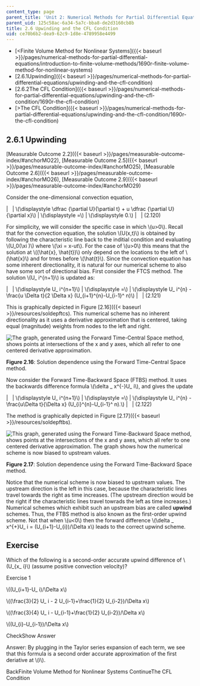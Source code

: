 ```yaml
---
content_type: page
parent_title: 'Unit 2: Numerical Methods for Partial Differential Equations'
parent_uid: 125c58ac-6a34-5a7c-bba8-de2d3160cb8b
title: 2.6 Upwinding and the CFL Condition
uid: ce70b6b2-dea9-62c9-1d8e-4789958e4499
---
```


*   [<Finite Volume Method for Nonlinear Systems]({{< baseurl >}}/pages/numerical-methods-for-partial-differential-equations/introduction-to-finite-volume-methods/1690r-finite-volume-method-for-nonlinear-systems)
*   [2.6.1Upwinding]({{< baseurl >}}/pages/numerical-methods-for-partial-differential-equations/upwinding-and-the-cfl-condition)
*   [2.6.2The CFL Condition]({{< baseurl >}}/pages/numerical-methods-for-partial-differential-equations/upwinding-and-the-cfl-condition/1690r-the-cfl-condition)
*   [\>The CFL Condition]({{< baseurl >}}/pages/numerical-methods-for-partial-differential-equations/upwinding-and-the-cfl-condition/1690r-the-cfl-condition)

2.6.1 Upwinding
---------------

[Measurable Outcome 2.2]({{< baseurl >}}/pages/measurable-outcome-index/#anchorMO22), [Measurable Outcome 2.5]({{< baseurl >}}/pages/measurable-outcome-index/#anchorMO25), [Measurable Outcome 2.6]({{< baseurl >}}/pages/measurable-outcome-index/#anchorMO26), [Measurable Outcome 2.9]({{< baseurl >}}/pages/measurable-outcome-index/#anchorMO29)

Consider the one-dimensional convection equation,

| &nbsp; | \\(\\displaystyle \\dfrac {\\partial U}{\\partial t} + u \\dfrac {\\partial U}{\\partial x}\\) | \\(\\displaystyle =\\) | \\(\\displaystyle 0.\\) | &nbsp; | (2.120) 

For simplicity, we will consider the specific case in which \\(u>0\\). Recall that for the convection equation, the solution \\(U(x,t)\\) is obtained by following the characteristic line back to the inditial condition and evaluating \\(U\_0(\\xi )\\) where \\(\\xi = x-ut\\). For the case of \\(u>0\\) this means that the solution at \\((\\hat{x}, \\hat{t})\\) only depend on the locations to the left of \\(\\hat{x}\\) and for tmes before \\(\\hat{t}\\). Since the convection equation has some inherent directionality, it is natural for our numerical scheme to also have some sort of directional bias. First consider the FTCS method. The solution \\(U\_ i^{n+1}\\) is updated as:

| &nbsp; | \\(\\displaystyle U\_ i^{n+1}\\) | \\(\\displaystyle =\\) | \\(\\displaystyle U\_ i^{n} -\\frac{u \\Delta t}{2 \\Delta x} (U\_{i+1}^{n}-U\_{i-1}^ n)\\) | &nbsp; | (2.121) 

This is graphically depicted in Figure [2.16]({{< baseurl >}}/resources/soldepftcs). This numerical scheme has no inherent directionality as it uses a derivative approximation that is centered, taking equal (magnitude) weights from nodes to the left and right.

![The graph, generated using the Forward Time-Central Space method, shows points at intersections of the x and y axes, which all refer to one centered derivative approximation.](BASEURL_PLACEHOLDER/resources/soldepftcs)

**Figure 2.16**: Solution dependence using the Forward Time-Central Space method.

Now consider the Forward Time-Backward Space (FTBS) method. It uses the backwards difference formula \\(\\delta \_ x^{-}U\_ i\\), and gives the update

| &nbsp; | \\(\\displaystyle U\_ i^{n+1}\\) | \\(\\displaystyle =\\) | \\(\\displaystyle U\_ i^{n} -\\frac{u\\Delta t}{\\Delta x} (U\_{i}^{n}-U\_{i-1}^ n).\\) | &nbsp; | (2.122) 

The method is graphically depicted in Figure [2.17]({{< baseurl >}}/resources/soldepftbs).

![This graph, generated using the Forward Time-Backward Space method, shows points at the intersections of the x and y axes, which all refer to one centered derivative approximation.  The graph shows how the numerical scheme is now biased to upstream values.](BASEURL_PLACEHOLDER/resources/soldepftbs)

**Figure 2.17**: Solution dependence using the Forward Time-Backward Space method.

Notice that the numerical scheme is now biased to upstream values. The upstream direction is the left in this case, because the characteristic lines travel towards the right as time increases. (The upstream direction would be the right if the characteristic lines travel towrads the left as time increases.) Numerical schemes which exhibit such an upstream bias are called **upwind** schemes. Thus, the FTBS method is also known as the first-order upwind scheme. Not that when \\(u<0\\) then the forward difference \\(\\delta \_ x^{+}U\_ i = (U\_{i+1}-U\_{i})/\\Delta x\\) leads to the correct upwind scheme.

Exercise
--------

Which of the following is a second-order accurate upwind difference of \\(U\_{x\_ i}\\) (assume positive convection velocity)?

Exercise 1

 \\((U\_{i+1}-U\_ i)/\\Delta x\\)

 \\((\\frac{3}{2} U\_ i - 2 U\_{i-1}+\\frac{1}{2} U\_{i-2})/\\Delta x\\)

 \\((\\frac{3}{4} U\_ i - U\_{i-1}+\\frac{1}{2} U\_{i-2})/\\Delta x\\)

 \\((U\_{i}-U\_{i-1})/\\Delta x\\)

CheckShow Answer

Answer: By plugging in the Taylor series expansion of each term, we see that this formula is a second order accurate approximation of the first deriative at \\(i\\).

BackFinite Volume Method for Nonlinear Systems ContinueThe CFL Condition